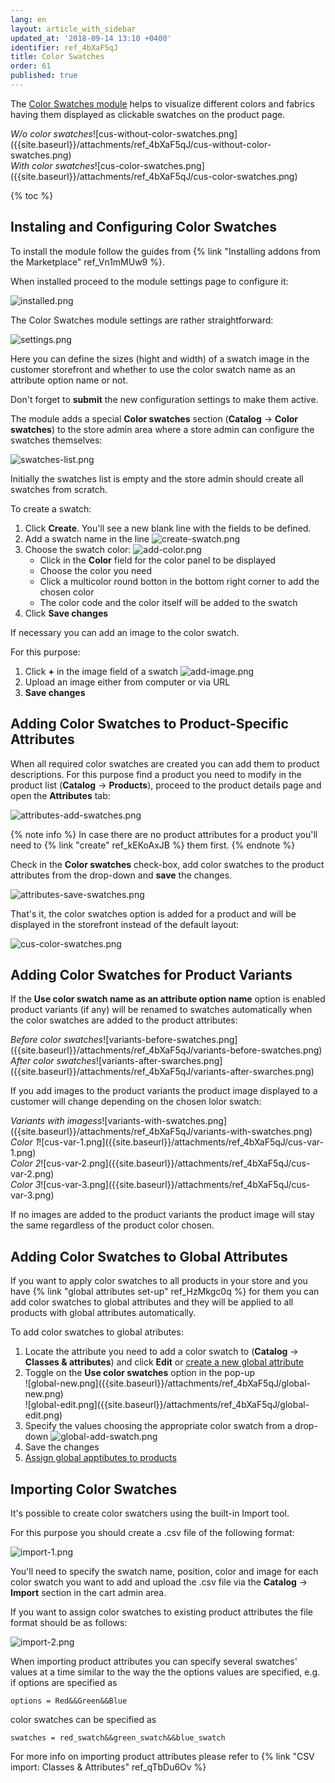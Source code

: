 ```yaml
---
lang: en
layout: article_with_sidebar
updated_at: '2018-09-14 13:10 +0400'
identifier: ref_4bXaF5qJ
title: Color Swatches
order: 61
published: true
---
```

The [Color Swatches module](https://market.x-cart.com/addons/color-swatches.html#product-details-tab-description "Color Swatches") helps to visualize different colors and fabrics having them displayed as clickable swatches on the product page. 

<div class="ui stackable two column grid">
  <div class="column" markdown="span"><i>W/o color swatches</i>![cus-without-color-swatches.png]({{site.baseurl}}/attachments/ref_4bXaF5qJ/cus-without-color-swatches.png)</div>
  <div class="column" markdown="span"><i>With color swatches</i>![cus-color-swatches.png]({{site.baseurl}}/attachments/ref_4bXaF5qJ/cus-color-swatches.png)</div>
</div>

{% toc %}

## Instaling and Configuring Color Swatches

To install the module follow the guides from {% link "Installing addons from the Marketplace" ref_Vn1mMUw9 %}.

When installed proceed to the module settings page to configure it:

![installed.png]({{site.baseurl}}/attachments/ref_4bXaF5qJ/installed.png)

The Color Swatches module settings are rather straightforward: 

![settings.png]({{site.baseurl}}/attachments/ref_4bXaF5qJ/settings.png)

Here you can define the sizes (hight and width) of a swatch image in the customer storefront and whether to use the color swatch name as an attribute option name or not.

Don't forget to **submit** the new configuration settings to make them active.

The module adds a special **Color swatches** section (**Catalog** -> **Color swatches**) to the store admin area where a store admin can configure the swatches themselves:

![swatches-list.png]({{site.baseurl}}/attachments/ref_4bXaF5qJ/swatches-list.png)

Initially the swatches list is empty and the store admin should create all swatches from scratch. 

To create a swatch:
1. Click **Create**. You'll see a new blank line with the fields to be defined.
2. Add a swatch name in the line
   ![create-swatch.png]({{site.baseurl}}/attachments/ref_4bXaF5qJ/create-swatch.png)
3. Choose the swatch color:
   ![add-color.png]({{site.baseurl}}/attachments/ref_4bXaF5qJ/add-color.png)
   * Click in the **Color** field for the color panel to be displayed
   * Choose the color you need
   * Click a multicolor round botton in the bottom right corner to add the chosen color
   * The color code and the color itself will be added to the swatch
4. Click **Save changes**

If necessary you can add an image to the color swatch. 

For this purpose:
1. Click **+** in the image field of a swatch
   ![add-image.png]({{site.baseurl}}/attachments/ref_4bXaF5qJ/add-image.png)
2. Upload an image either from computer or via URL
3. **Save changes**

## Adding Color Swatches to Product-Specific Attributes

When all required color swatches are created you can add them to product descriptions. For this purpose find a product you need to modify in the product list (**Catalog** -> **Products**), proceed to the product details page and open the **Attributes** tab:

![attributes-add-swatches.png]({{site.baseurl}}/attachments/ref_4bXaF5qJ/attributes-add-swatches.png)

{% note info %}
In case there are no product attributes for a product you'll need to {% link "create" ref_kEKoAxJB %} them first.
{% endnote %}

Check in the **Color swatches** check-box, add color swatches to the product attributes from the drop-down and **save** the changes. 

![attributes-save-swatches.png]({{site.baseurl}}/attachments/ref_4bXaF5qJ/attributes-save-swatches.png)

That's it, the color swatches option is added for a product and will be displayed in the storefront instead of the default layout:

![cus-color-swatches.png]({{site.baseurl}}/attachments/ref_4bXaF5qJ/cus-color-swatches.png)

## Adding Color Swatches for Product Variants

If the **Use color swatch name as an attribute option name** option is enabled product variants (if any) will be renamed to swatches automatically when the color swatches are added to the product attributes:

<div class="ui stackable two column grid">
  <div class="column" markdown="span"><i>Before color swatches</i>![variants-before-swatches.png]({{site.baseurl}}/attachments/ref_4bXaF5qJ/variants-before-swatches.png)</div>
  <div class="column" markdown="span"><i>After color swatches</i>![variants-after-swarches.png]({{site.baseurl}}/attachments/ref_4bXaF5qJ/variants-after-swarches.png)</div>
</div>

If you add images to the product variants the product image displayed to a customer will change depending on the chosen lolor swatch:

<div class="ui stackable four column grid">
  <div class="column" markdown="span"><i>Variants with imagess</i>![variants-with-swatches.png]({{site.baseurl}}/attachments/ref_4bXaF5qJ/variants-with-swatches.png)</div>
  <div class="column" markdown="span"><i>Color 1</i>![cus-var-1.png]({{site.baseurl}}/attachments/ref_4bXaF5qJ/cus-var-1.png)</div>
  <div class="column" markdown="span"><i>Color 2</i>![cus-var-2.png]({{site.baseurl}}/attachments/ref_4bXaF5qJ/cus-var-2.png)</div>
  <div class="column" markdown="span"><i>Color 3</i>![cus-var-3.png]({{site.baseurl}}/attachments/ref_4bXaF5qJ/cus-var-3.png)</div>
</div>

If no images are added to the product variants the product image will stay the same regardless of the product color chosen.

## Adding Color Swatches to Global Attributes

If you want to apply color swatches to all products in your store and you have {% link "global attributes set-up" ref_HzMkgc0q %} for them you can add color swatches to global attributes and they will be applied to all products with global attributes automatically. 

To add color swatches to global atributes:
1. Locate the attribute you need to add a color swatch to (**Catalog** -> **Classes & attributes**) and click **Edit** or [create a new global attribute](https://kb.x-cart.com/product_classes_and_attributes/managing_global_attributes.html#adding-global-attributes "Color Swatches") 
2. Toggle on the **Use color swatches** option in the pop-up
   <div class="ui stackable two column grid">
    <div class="column" markdown="span">![global-new.png]({{site.baseurl}}/attachments/ref_4bXaF5qJ/global-new.png)</div>
    <div class="column" markdown="span">![global-edit.png]({{site.baseurl}}/attachments/ref_4bXaF5qJ/global-edit.png)</div>
   </div>
3. Specify the values choosing the appropriate color swatch from a drop-down
   ![global-add-swatch.png]({{site.baseurl}}/attachments/ref_4bXaF5qJ/global-add-swatch.png)
4. Save the changes
5. [Assign global apptibutes to products](https://kb.x-cart.com/product_classes_and_attributes/managing_global_attributes.html#assigning-global-attributes-to-products "Color Swatches")

## Importing Color Swatches

It's possible to create color swatchers using the built-in Import tool. 

For this purpose you should create a .csv file of the following format:

![import-1.png]({{site.baseurl}}/attachments/ref_4bXaF5qJ/import-1.png)

You'll need to specify the swatch name, position, color and image for each color swatch you want to add and upload the .csv file via the **Catalog** -> **Import** section in the cart admin area.

If you want to assign color swatches to existing product attributes the file format should be as follows:

![import-2.png]({{site.baseurl}}/attachments/ref_4bXaF5qJ/import-2.png)

When importing product attributes you can specify several swatches' values at a time similar to the way the the options values are specified, e.g. if options are specified as 

```
options = Red&&Green&&Blue
```
color swatches can be specified as 
```
swatches = red_swatch&&green_swatch&&blue_swatch
```
For more info on importing product attributes please refer to {% link "CSV import: Classes & Attributes" ref_qTbDu6Ov %}
